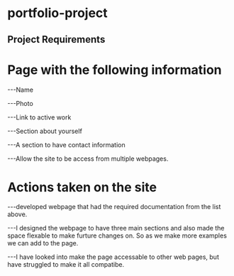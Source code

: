 # portfolio-project

## Project Requirements

# Page with the following information 

---Name 

---Photo 

---Link to active work

---Section about yourself

---A section to have contact information 

---Allow the site to be access from multiple webpages. 

# Actions taken on the site

---developed webpage that had the required documentation from the list above. 

---I designed the webpage to have three main sections and also made the space flexable to make furture changes on. So as we make more examples we can add to the page. 

---I have looked into make the page accessable to other web pages, but have struggled to make it all compatibe. 


